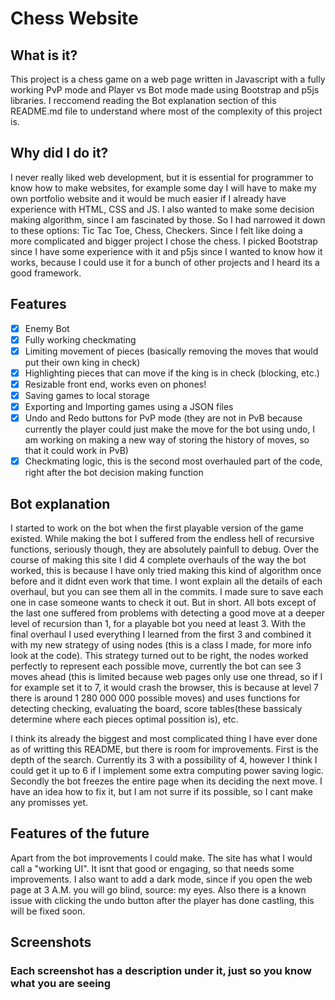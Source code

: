 # Chess Website

## What is it?
This project is a chess game on a web page written in Javascript with a fully working PvP mode and Player vs Bot mode made using Bootstrap and p5js libraries. I reccomend reading the Bot explanation section of this README.md file to understand where most of the complexity of this project is.

## Why did I do it?
I never really liked web development, but it is essential for programmer to know how to make websites, for example some day I will have to make my own portfolio website and it would be much easier if I already have experience with HTML, CSS and JS. I also wanted to make some decision making algorithm, since I am fascinated by those. So I had narrowed it down to these options: Tic Tac Toe, Chess, Checkers. Since I felt like doing a more complicated and bigger project I chose the chess. I picked Bootstrap since I have some experience with it and p5js since I wanted to know how it works, because I could use it for a bunch of other projects and I heard its a good framework.

## Features
- [X] Enemy Bot
- [X] Fully working checkmating
- [X] Limiting movement of pieces (basically removing the moves that would put their own king in check)
- [X] Highlighting pieces that can move if the king is in check (blocking, etc.)
- [X] Resizable front end, works even on phones!
- [X] Saving games to local storage
- [X] Exporting and Importing games using a JSON files
- [X] Undo and Redo buttons for PvP mode (they are not in PvB because currently the player could just make the move for the bot using undo, I am working on making a new way of storing the history of moves, so that it could work in PvB)
- [X] Checkmating logic, this is the second most overhauled part of the code, right after the bot decision making function

## Bot explanation
I started to work on the bot when the first playable version of the game existed. While making the bot I suffered from the endless hell of recursive functions, seriously though, they are absolutely painfull to debug. Over the course of making this site I did 4 complete overhauls of the way the bot worked, this is because I have only tried making this kind of algorithm once before and it didnt even work that time. I wont explain all the details of each overhaul, but you can see them all in the commits. I made sure to save each one in case someone wants to check it out. But in short. All bots except of the last one suffered from problems with detecting a good move at a deeper level of recursion than 1, for a playable bot you need at least 3. With the final overhaul I used everything I learned from the first 3 and combined it with my new strategy of using nodes (this is a class I made, for more info look at the code). This strategy turned out to be right, the nodes worked perfectly to represent each possible move, currently the bot can see 3 moves ahead (this is limited because web pages only use one thread, so if I for example set it to 7, it would crash the browser, this is because at level 7 there is around 1 280 000 000 possible moves) and uses functions for detecting checking, evaluating the board, score tables(these bassicaly determine where each pieces optimal possition is), etc. 

I think its already the biggest and most complicated thing I have ever done as of writting this README, but there is room for improvements. First is the depth of the search. Currently its 3 with a possibility of 4, however I think I could get it up to 6 if I implement some extra computing power saving logic. Secondly the bot freezes the entire page when its deciding the next move. I have an idea how to fix it, but I am not surre if its possible, so I cant make any promisses yet.

## Features of the future
Apart from the bot improvements I could make. The site has what I would call a "working UI". It isnt that good or engaging, so that needs some improvements. I also want to add a dark mode, since if you open the web page at 3 A.M. you will go blind, source: my eyes. Also there is a known issue with clicking the undo button after the player has done castling, this will be fixed soon.

## Screenshots
### Each screenshot has a description under it, just so you know what you are seeing
